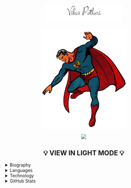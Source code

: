 <p align="center">
  <img src="assets/signature.png" alt="vikas-potluri" width="250" />
</p>

<p align="center">
  <img src="assets/superman.png" alt="vikas-potluri" width="275" />
</p>

<p align="center">
  <img src="https://komarev.com/ghpvc/?username=vikas-potluri&color=green&style=liquid" />
</p>

<h2  align="center">💡 VIEW IN LIGHT MODE 💡</h2>

<details>

<summary>Biography</summary>  

<p align="center">
  <img src="assets/me1.gif" alt="vikas-potluri" width="200" />
</p>

- 🌏 Lives in **Hyderabad,India**

- 👨‍💻 Upcoming Data Scientist @ **[Asper.ai](https://www.asper.ai/)**
- 🎓 Read **M.Tech. Artificial Intelligence** ('23) from **[IIT Roorkee](https://www.iitr.ac.in/mfsdsai/)**
- 🧠 Learning: **Probablistic Machine Learning** & **Confirmal Prediction**
- 📖
  Reading: **[The Course of Love-Alain de Botton](https://www.goodreads.com/user/show/103756796-vikas-potluri)**
- 🎧
  Listening: **[Lex Fridman Podcasts](https://www.youtube.com/@lexfridman)**
- 👓
  GodFathers: **[Marcus Aurelius ](https://www.youtube.com/watch?v=Auuk1y4DRgk)**
   **[Jordan Peterson ](https://www.youtube.com/watch?v=L47oJxwp6yg)**
    **[S.N Goenka ](https://www.youtube.com/watch?v=cz7QHNvNFfA&list=PLPJVlVRVmhc4Z01fD57jbzycm9I6W054x)**
- 😎Interests: Badminton 🏸, Books(Philosophy,Psychology)📖
- ⚡ Fun fact: **Econometrics is Original Data Science**

>“Live a good life. **If there are gods and they are just**, then they will not care how devout you have been, but will welcome you based on the virtues you have lived by. **If there are gods, but unjust**, then you should not want to worship them. **If there are no gods**, then you will be gone, but will have lived a noble life that will live on in the memories of your loved ones.”
 -**Marcus Aurelius**

</details>

<details>

<summary>Languages</summary>  

<code><img width="10%" src="https://www.vectorlogo.zone/logos/mysql/mysql-ar21.svg"></code>
<code><img width="10%" src="https://www.vectorlogo.zone/logos/python/python-ar21.svg"></code>


<p align="center">
  <img src="assets/leetcode.jpg" alt="Leetcode-DSA" />
</p>

</details> 

<details>

<summary>Technology</summary>  

<code><img width="10%" src="https://www.vectorlogo.zone/logos/git-scm/git-scm-ar21.svg"></code>
<code><img width="10%" src="https://www.vectorlogo.zone/logos/docker/docker-ar21.svg"></code>
<code><img width="10%" src="https://www.vectorlogo.zone/logos/kubernetes/kubernetes-ar21.svg"></code>
<code><img width="10%" src="https://www.vectorlogo.zone/logos/graphql/graphql-ar21.svg"></code>
<code><img width="10%" src="https://www.vectorlogo.zone/logos/numpy/numpy-ar21.svg"></code>
<code><img width="10%" src="https://www.vectorlogo.zone/logos/jupyter/jupyter-ar21.svg"></code>
<code><img width="10%" src="https://www.vectorlogo.zone/logos/pytorch/pytorch-ar21.svg"></code>
<code><img width="10%" src="https://www.vectorlogo.zone/logos/microsoft_azure/microsoft_azure-ar21.svg"></code>
<code><img width="10%" src="https://www.vectorlogo.zone/logos/kaggle/kaggle-ar21.svg"></code>
<code><img width="10%" src="https://www.vectorlogo.zone/logos/github/github-ar21.svg"></code>

</details>
<details>

<summary>GitHub Stats</summary>  

![](https://github-readme-stats.vercel.app/api?username=vikas-potluri&theme=dark&hide_border=false&include_all_commits=true&count_private=true)<br/>
![](https://github-readme-streak-stats.herokuapp.com/?user=vikas-potluri&theme=dark&hide_border=false)<br/>
![](https://github-readme-stats.vercel.app/api/top-langs/?username=vikas-potluri&theme=dark&hide_border=false&include_all_commits=true&count_private=true&layout=compact)

![](https://github-profile-trophy.vercel.app/?username=vikas-potluri&theme=juicyfresh&no-frame=false&no-bg=true&margin-w=4)

<details>

<!-- Activity graph -->

[comment]: <> (<p align="center"><img align="center" src="https://activity-graph.herokuapp.com/graph?username=vikas-potluri&theme=github&bg_color=ffffff00&color=006400&point=00A14A&line=BAFF5E&custom_title=Commit%20Activity&hide_border=true&area=true" alt="Vikas's monthly coding activity" /></p>)
